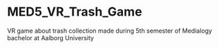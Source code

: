 # MED5_VR_Trash_Game
VR game about trash collection made during 5th semester of Medialogy bachelor at Aalborg University
